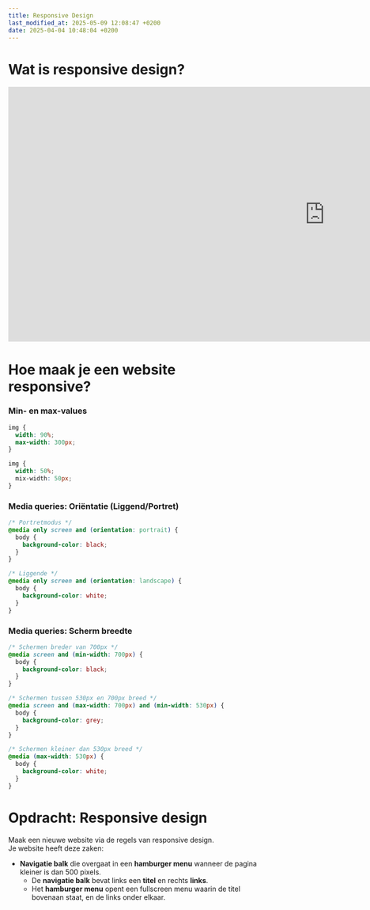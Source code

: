 ```yaml
---
title: Responsive Design
last_modified_at: 2025-05-09 12:08:47 +0200
date: 2025-04-04 10:48:04 +0200
---
```


# Wat is responsive design?

<iframe src="https://docs.google.com/presentation/d/e/2PACX-1vSnFaYYHLrTxCS8w7qM_RWBAPidlXrqNC8wq69L0Y17hAPQc3yUAL5dvAj7R1BKdA/embed?start=false&loop=false&delayms=3000" frameborder="0" width="1280" height="515" allowfullscreen="true" mozallowfullscreen="true" webkitallowfullscreen="true"></iframe>

# Hoe maak je een website responsive?

### Min- en max-values

```css
img {
  width: 90%;
  max-width: 300px;
}

img {
  width: 50%;
  mix-width: 50px;
}
```

### Media queries: Oriëntatie (Liggend/Portret)

```css
/* Portretmodus */
@media only screen and (orientation: portrait) {
  body {
    background-color: black;
  }
}

/* Liggende */
@media only screen and (orientation: landscape) {
  body {
    background-color: white;
  }
}
```

### Media queries: Scherm breedte

```css
/* Schermen breder van 700px */
@media screen and (min-width: 700px) {
  body {
    background-color: black;
  }
}

/* Schermen tussen 530px en 700px breed */
@media screen and (max-width: 700px) and (min-width: 530px) {
  body {
    background-color: grey;
  }
}

/* Schermen kleiner dan 530px breed */
@media (max-width: 530px) {
  body {
    background-color: white;
  }
}
```

# Opdracht: Responsive design

Maak een nieuwe website via de regels van responsive design.  
Je website heeft deze zaken:

- **Navigatie balk** die overgaat in een **hamburger menu** wanneer de pagina kleiner is dan 500 pixels.
  - De **navigatie balk** bevat links een **titel** en rechts **links**.
  - Het **hamburger menu** opent een fullscreen menu waarin de titel bovenaan staat, en de links onder elkaar.
